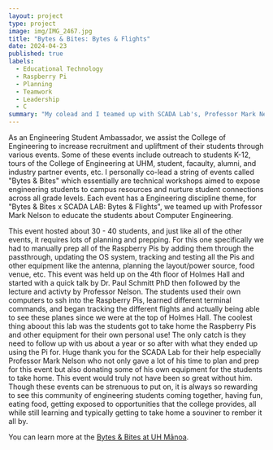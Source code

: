 ```yaml
---
layout: project
type: project
image: img/IMG_2467.jpg
title: "Bytes & Bites: Bytes & Flights"
date: 2024-04-23
published: true
labels:
  - Educational Technology
  - Raspberry Pi
  - Planning
  - Teamwork
  - Leadership
  - C
summary: "My colead and I teamed up with SCADA Lab's, Professor Mark Nelson, to create an interactive event for Engineering students by having them track airplanes using Raspberry Pis. This event was intended to teach Engineering students about the power of Computer Engineering, give students an opportunity to use resources they may not typically use in their major, and improve relationships through the schools's Engineering community."
---
```


As an Engineering Student Ambassador, we assist the College of Engineering to increase recruitment and upliftment of their students through various events. Some of these events include outreach to students K-12, tours of the College of Engineering at UHM, student, facaulty, alumni, and industry partner events, etc. I personally co-lead a string of events called "Bytes & Bites" which essentially are technical workshops aimed to expose engineering students to campus resources and nurture student connections across all grade levels. Each event has a Engineering discipline theme, for "Bytes & Bites x SCADA LAB: Bytes & Flights", we teamed up with Professor Mark Nelson to educate the students about Computer Engineering.

This event hosted about 30 - 40 students, and just like all of the other events, it requires lots of planning and prepping. For this one specifically we had to manually prep all of the Raspberry Pis by adding them through the passthrough, updating the OS system, tracking and testing all the Pis and other equipment like the antenna, planning the layout/power source, food venue, etc. This event was held up on the 4th floor of Holmes Hall and started with a quick talk by Dr. Paul Schmitt PhD then followed by the lecture and activty by Professor Nelson. The students used their own computers to ssh into the Raspberry Pis, learned different terminal commands, and began tracking the different flights and actually being able to see these planes since we were at the top of Holmes Hall. The coolest thing aboout this lab was the students got to take home the Raspberry Pis and other equipment for their own personal use! The only catch is they need to follow up with us about a year or so after with what they ended up using the Pi for. Huge thank you for the SCADA Lab for their help especially Professor Mark Nelson who not only gave a lot of his time to plan and prep for this event but also donating some of his own equipment for the students to take home. This event would truly not have been so great without him. Though these events can be strenuous to put on, it is always so rewarding to see this community of engineering students coming together, having fun, eating food, getting exposed to opportunities that the college provides, all while still learning and typically getting to take home a souviner to rember it all by.

You can learn more at the [Bytes & Bites at UH Mānoa](https://www.eng.hawaii.edu/students/current-students/student-programs/esa/bytes-and-bites/).

